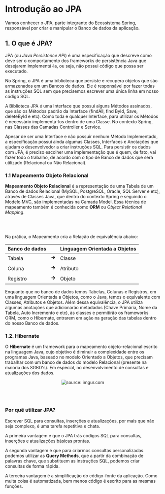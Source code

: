 ﻿<h1>Introdução ao JPA</h1>

Vamos conhecer o JPA, parte integrante do Ecossistema Spring, responsável por criar e manipular o Banco de dados da aplicação.

<h2>1. O que é JPA?</h2>

JPA (ou *Java Persistence API*) é uma especificação que descreve como deve ser o comportamento dos frameworks de  persistência Java que desejarem implementá-la, ou seja, não possui código que possa ser executado.

No Spring, o JPA é uma biblioteca que persiste e recupera objetos que são armazenados em um Bancos de dados. Ele é responsável por fazer todas as instruções SQL sem que precisemos escrever uma única linha em nosso código SQL.

A Biblioteca JPA é uma Interface que possui alguns Métodos assinados, que são os Métodos padrão da Interface (findAll, find ById, Save, deleteById e etc). Como toda e qualquer Interface, para utilizar os Métodos é necessário implementá-los dentro de uma Classe. No contexto Spring, nas Classes das Camadas Controller e Service.

Apesar de ser uma Interface e não possuir nenhum Método Implementado, a especificação possui ainda algumas Classes, Interfaces e Anotações que ajudam o desenvolvedor a criar instruções SQL. Para persistir os dados com JPA, é preciso escolher uma implementação que é quem, de fato, vai fazer todo o trabalho, de acordo com o tipo de Banco de dados que será utilizado (Relacional ou Não Relacional).

<h3>1.1 Mapeamento Objeto Relacional</h3>

**Mapeamento Objeto Relacional** é a representação de uma Tabela de um Banco de dados Relacional (MySQL, PostgreSQL, Oracle, SQL Server e etc), através de Classes Java, que dentro do contexto Spring e seguindo o Modelo MVC, são implementadas na Camada Model. Essa técnica de mapeamento também é conhecida como **ORM** ou *Object Relational Mapping*.

<br /><br />

Na prática, o Mapeamento cria a Relação de equivalência abaixo:

| Banco de dados |       | Linguagem Orientada a Objetos |
| -------------- | ----- | ----------------------------- |
| Tabela         | **🡪** | Classe                        |
| Coluna         | **🡪** | Atributo                      |
| Registro       | **🡪** | Objeto                        |

Enquanto que no banco de dados temos Tabelas, Colunas e Registros, em uma linguagem Orientada a Objetos, como o Java, temos o equivalente com Classes, Atributos e Objetos. Além dessa equivalência, o JPA utiliza algumas anotações que adicionarão metadados (Chave Primária, Nome da Tabela, Auto Incremento e etc), às classes e permitirão os frameworks ORM, como o Hibernate,  entrarem em ação na geração das tabelas dentro do nosso Banco de dados.

<h3>1.2. Hibernate</h3>

O **Hibernate** é um framework para o mapeamento objeto-relacional escrito na linguagem Java, cujo objetivo é diminuir a complexidade entre os programas Java, baseado no modelo Orientado a Objetos, que precisam trabalhar com um banco de dados do modelo Relacional (presente na maioria dos SGBD's). Em especial, no desenvolvimento de consultas e atualizações dos dados.

<div align="center"><img src="https://i.imgur.com/vjUCHDS.png" title="source: imgur.com" /></div>

<br /><br />

<h3>Por quê utilizar JPA?</h3>

Escrever SQL para consultas, inserções e atualizações, por mais que não seja complexo, é uma tarefa repetitiva e chata.

A primeira vantagem é que o JPA trás códigos SQL para consultas, inserções e atualizações básicas prontas. 

A segunda vantagem é que para criarmos consultas personalizadas podemos utilizar as **Query Methods**, que a partir da combinação de palavras chave, que substituem as instruções SQL, podemos criar consultas de forma rápida.

A terceira vantagem é a simplificação do  código-fonte da aplicação. Como muita coisa é automatizada, bem menos  código é escrito para as mesmas funções.

